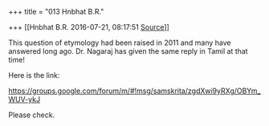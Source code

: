 +++
title = "013 Hnbhat B.R."

+++
[[Hnbhat B.R.	2016-07-21, 08:17:51 [Source](https://groups.google.com/g/samskrita/c/zgdXwi9yRXg)]]



This question of etymology had been raised in 2011 and many have answered long ago. Dr. Nagaraj has given the same reply in Tamil at that time!

Here is the link:

<https://groups.google.com/forum/m/#!msg/samskrita/zgdXwi9yRXg/OBYm_WUV-ykJ>

Please check.  


